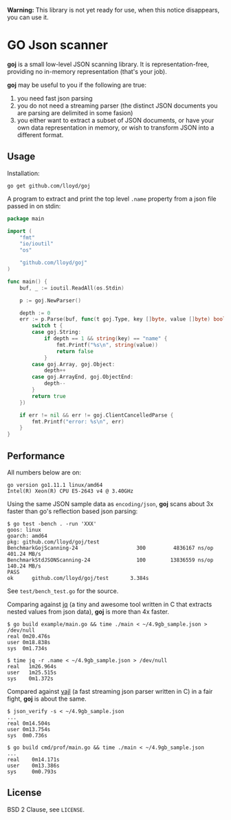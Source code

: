 **Warning:**  This library is not yet ready for use, when this notice disappears, you can use it.

# GO Json scanner

**goj** is a small low-level JSON scanning library.  It is representation-free, providing
no in-memory representation (that's your job).

**goj** may be useful to you if the following are true:

1. you need fast json parsing
2. you do not need a streaming parser (the distinct JSON documents you are parsing
   are delimited in some fasion)
3. you either want to extract a subset of JSON documents, or have your own data
   representation in memory, or wish to transform JSON into a different format.

## Usage

Installation:
```
go get github.com/lloyd/goj
```

A program to extract and print the top level `.name` property from a json file passed in on stdin:

```go
package main

import (
	"fmt"
	"io/ioutil"
	"os"

	"github.com/lloyd/goj"
)

func main() {
	buf, _ := ioutil.ReadAll(os.Stdin)

	p := goj.NewParser()

	depth := 0
	err := p.Parse(buf, func(t goj.Type, key []byte, value []byte) bool {
		switch t {
		case goj.String:
			if depth == 1 && string(key) == "name" {
				fmt.Printf("%s\n", string(value))
				return false
			}
		case goj.Array, goj.Object:
			depth++
		case goj.ArrayEnd, goj.ObjectEnd:
			depth--
		}
		return true
	})

	if err != nil && err != goj.ClientCancelledParse {
		fmt.Printf("error: %s\n", err)
	}
}
```

## Performance

All numbers below are on:
```
go version go1.11.1 linux/amd64
Intel(R) Xeon(R) CPU E5-2643 v4 @ 3.40GHz
```

Using the same JSON sample data as `encoding/json`, **goj** scans about 3x
faster than go's reflection based json parsing:

```
$ go test -bench . -run 'XXX'
goos: linux
goarch: amd64
pkg: github.com/lloyd/goj/test
BenchmarkGojScanning-24                   300         4836167 ns/op       401.24 MB/s
BenchmarkStdJSONScanning-24               100        13836559 ns/op       140.24 MB/s
PASS
ok      github.com/lloyd/goj/test       3.384s
```

See `test/bench_test.go` for the source.

Comparing against [jq](http://stedolan.github.io/jq/) (a tiny and awesome tool
written in C that extracts nested values from json data), **goj**
 is more than 4x faster.

```
$ go build example/main.go && time ./main < ~/4.9gb_sample.json > /dev/null
real 0m20.476s
user 0m18.838s
sys  0m1.734s

$ time jq -r .name < ~/4.9gb_sample.json > /dev/null
real   1m26.964s
user   1m25.515s
sys    0m1.372s
```
Compared against [yajl](https://github.com/lloyd/yajl) (a fast streaming json parser
written in C) in a fair fight, **goj** is about the same.

```
$ json_verify -s < ~/4.9gb_sample.json
...
real 0m14.504s
user 0m13.754s
sys  0m0.736s

$ go build cmd/prof/main.go && time ./main < ~/4.9gb_sample.json
...
real    0m14.171s
user    0m13.386s
sys     0m0.793s
```

## License

BSD 2 Clause, see `LICENSE`.
